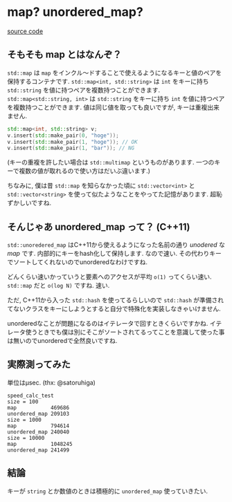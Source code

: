 # map? unordered_map?

[source code](../sources/map_or_unordered_map.cpp)

## そもそも map とはなんぞ？

`std::map` は `map` をインクル〜ドすることで使えるようになるキーと値のペアを保持するコンテナです.
`std::map<int, std::string>` は `int` をキーに持ち `std::string` を値に持つペアを複数持つことができます.
`std::map<std::string, int>` は `std::string` をキーに持ち `int` を値に持つペアを複数持つことができます.
値は同じ値を取っても良いですが, キーは重複出来ません.

```cpp
std::map<int, std::string> v;
v.insert(std::make_pair(0, "hoge"));
v.insert(std::make_pair(1, "hoge")); // OK
v.insert(std::make_pair(1, "bar")); // NG
```

(キーの重複を許したい場合は `std::multimap` というものがあります. 一つのキーで複数の値が取れるので使い方はだいぶ違います.)

ちなみに, 僕は昔 `std::map` を知らなかった頃に `std::vector<int>` と `std::vector<string>` を使って似たようなことをやってた記憶があります. 超恥ずかしいですね.

## そんじゃあ unordered_map って？ (C++11)

`std::unoredered_map` はC++11から使えるようになった名前の通り *unodered* な *map* です.
内部的にキーをhash化して保持します. なので速い. その代わりキーでソートしてくれないのでunorderedなわけですね.

どんくらい速いかっていうと要素へのアクセスが平均 `o(1)` ってくらい速い. `std::map` だと `o(log N)` ですね. 速い.

ただ, C++11から入った `std::hash` を使ってるらしいので `std::hash` が準備されてないクラスをキーにしようとすると自分で特殊化を実装しなきゃいけません.

unorderedなことが問題になるのはイテレータで回すときくらいですかね. イテレータ使うときでも僕は別にそこがソートされてるってことを意識して使った事は無いのでunorderedで全然良いですね.

## 実際測ってみた

単位はμsec.
(thx: @satoruhiga)

```
speed_calc_test
size = 100
map           469686
unordered_map 209103
size = 1000
map           794614
unordered_map 240040
size = 10000
map           1048245
unordered_map 241499
```


## 結論

キーが `string` とか数値のときは積極的に `unordered_map` 使っていきたい.